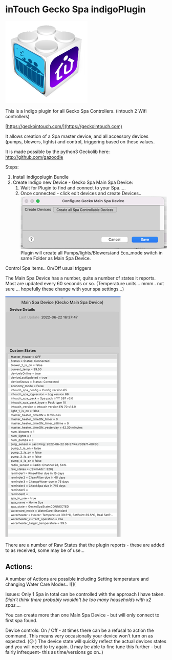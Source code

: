 # inTouch Gecko Spa indigoPlugin

![](https://github.com/Ghawken/Indigo-GeckoSPA/blob/master/geckoSpa.indigoPlugin/Resources/icon.png?raw=true)

This is a Indigo plugin for all Gecko Spa Controllers. (intouch 2 Wifi controllers)

[https://geckointouch.com/](https://geckointouch.com)

It allows creation of a Spa master device, and all accessory devices (pumps, blowers, lights) and control, triggering based on these values.

It is made possible by the python3 Geckolib here: http://github.com/gazoodle

Steps:

1. Install indigoplugin Bundle
2. Create Indigo new Device - Gecko Spa Main Spa Device:
   1. Wait for Plugin to find and connect to your Spa.....
   2. Once connected - click edit devices and create Devices..
      ![](https://github.com/Ghawken/Indigo-GeckoSPA/blob/master/geckoSpa.indigoPlugin/Resources/MainDeviceEdit.png?raw=true)
      Plugin will create all Pumps/lights/Blowers/and Eco_mode switch in same Folder as Main Spa Device.

Control Spa items.. On/Off usual triggers

The Main Spa Device has a number, quite a number of states it reports.  Most are updated every 60 seconds or so.
(Temperature units... mmm.. not sure ... hopefully these change with your spa settings...)

![](https://github.com/Ghawken/Indigo-GeckoSPA/blob/master/geckoSpa.indigoPlugin/Resources/MainStates.png?raw=true)

There are a number of Raw States that the plugin reports - these are added to as received, some may be of use...

## Actions:

A number of Actions are possible including Setting temperature and changing Water Care Modes..
![](



Issues:
Only 1 Spa in total can be controlled with the approach I have taken.  *Didn't think there probably wouldn't be too many households with x2 spas....*

You can create more than one Main Spa Device - but will only connect to first spa found.

Device controls:
On / Off - at times there can be a refusal to action the command.  This means very occasionally your device won't turn on as expected. (😕 )  The device state will quickly reflect the actual devices states and you will need to try again.  (I may be able to fine tune this further - but fairly infrequent-  this as time/versions go on..)






